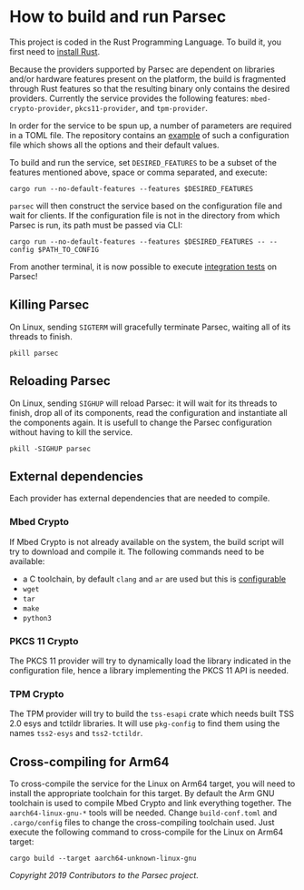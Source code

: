 # How to build and run Parsec

This project is coded in the Rust Programming Language. To build it, you first need to [install
Rust](https://www.rust-lang.org/tools/install).

Because the providers supported by Parsec are dependent on libraries and/or hardware features
present on the platform, the build is fragmented through Rust features so that the resulting binary
only contains the desired providers. Currently the service provides the following features:
`mbed-crypto-provider`, `pkcs11-provider`, and `tpm-provider`.

In order for the service to be spun up, a number of parameters are required in a TOML file. The
repository contains an [example](https://github.com/parallaxsecond/parsec/blob/master/config.toml)
of such a configuration file which shows all the options and their default values.

To build and run the service, set `DESIRED_FEATURES` to be a subset of the features mentioned above,
space or comma separated, and execute:

```````
cargo run --no-default-features --features $DESIRED_FEATURES
```````

`parsec` will then construct the service based on the configuration file and wait for clients. If
the configuration file is not in the directory from which Parsec is run, its path must be passed via
CLI:

```````
cargo run --no-default-features --features $DESIRED_FEATURES -- --config $PATH_TO_CONFIG
```````

From another terminal, it is now possible to execute [integration tests](test.md#integration-tests)
on Parsec!

## Killing Parsec

On Linux, sending `SIGTERM` will gracefully terminate Parsec, waiting all of its threads to finish.

```````
pkill parsec
```````

## Reloading Parsec

On Linux, sending `SIGHUP` will reload Parsec: it will wait for its threads to finish, drop all of
its components, read the configuration and instantiate all the components again. It is usefull to
change the Parsec configuration without having to kill the service.

```````
pkill -SIGHUP parsec
```````

## External dependencies

Each provider has external dependencies that are needed to compile.

### Mbed Crypto

If Mbed Crypto is not already available on the system, the build script will try to download and
compile it. The following commands need to be available:

- a C toolchain, by default `clang` and `ar` are used but this is
   [configurable](https://github.com/parallaxsecond/parsec/blob/master/build-conf.toml)
- `wget`
- `tar`
- `make`
- `python3`

### PKCS 11 Crypto

The PKCS 11 provider will try to dynamically load the library indicated in the configuration file,
hence a library implementing the PKCS 11 API is needed.

### TPM Crypto

The TPM provider will try to build the `tss-esapi` crate which needs built TSS 2.0 esys and tctildr
libraries. It will use `pkg-config` to find them using the names `tss2-esys` and `tss2-tctildr`.

## Cross-compiling for Arm64

To cross-compile the service for the Linux on Arm64 target, you will need to install the appropriate
toolchain for this target. By default the Arm GNU toolchain is used to compile Mbed Crypto and link
everything together. The `aarch64-linux-gnu-*` tools will be needed. Change `build-conf.toml` and
`.cargo/config` files to change the cross-compiling toolchain used. Just execute the following
command to cross-compile for the Linux on Arm64 target:

```````
cargo build --target aarch64-unknown-linux-gnu
```````

*Copyright 2019 Contributors to the Parsec project.*
